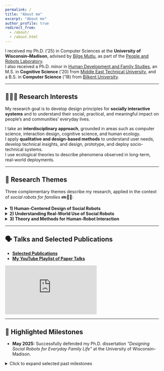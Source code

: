 ```yaml
---
permalink: /
title: "About me"
excerpt: "About me"
author_profile: true
redirect_from: 
  - /about/
  - /about.html
---
```


I received my Ph.D. (’25) in Computer Sciences at the **University of Wisconsin–Madison**, advised by [Bilge Mutlu](http://bilgemutlu.com), as part of the [People and Robots Laboratory](https://peopleandrobots.wisc.edu/staff/cagiltay-bengisu/).  
I also received a Ph.D. minor in [Human Development and Family Studies](https://humanecology.wisc.edu/academics/graduate-programs/human-development-family-studies/), an M.S. in **Cognitive Science** (’20) from [Middle East Technical University](https://cogs.metu.edu.tr/en), and a B.S. in **Computer Science** (’18) from [Bilkent University](https://w3.cs.bilkent.edu.tr).

---

## 👩🏽‍💻 Research Interests

My research goal is to develop design principles for **socially interactive systems** and to understand their social, practical, and meaningful impact on people’s and communities’ everyday lives.  

I take an **interdisciplinary approach**, grounded in areas such as computer science, interaction design, cognitive science, and human ecology.  
I apply **qualitative and design-based methods** to understand user needs, develop technical insights, and design, prototype, and deploy socio-technical systems.  
I use ecological theories to describe phenomena observed in long-term, real-world deployments.

---

## 🤖 Research Themes

Three complementary themes describe my research, applied in the context of _social robots for families_ 👪🏡🤖:

<details>
<summary><strong>1) Human-Centered Design of Social Robots</strong></summary>

<p markdown="1">
  I identify the practical needs and preferences of users for integrating socially interactive systems into daily life, through methods such as participatory design, qualitative interviews, or technology probe studies in real-world settings.
  I translate these understandings into technical insights that guide design requirements, and I conduct iterative design and development processes to prototype social robots for real-world use.

  
  **Examples:**
  Designing [in-home robots](https://bengisucagiltay.github.io/publications/IDC20) as [reading companions](https://bengisucagiltay.github.io/publications/IDC22), for [caretaking](https://bengisucagiltay.github.io/publications/IDC22short), and as [homework assistants](https://bengisucagiltay.github.io/publications/IDC23).  
  Designing [unboxing experiences](https://bengisucagiltay.github.io/publications/CHI22) and [emotional expressions](https://bengisucagiltay.github.io/publications/IDC21) for social robots.
</p>
</details>

<details>
<summary><strong>2) Understanding Real-World Use of Social Robots</strong></summary>

<p markdown="1">
  I study how users interact with social robots in natural, real-world settings or in research lab contexts — through controlled user studies, exploratory field studies, and both short- and long-term evaluations.
  


  **Examples:**  
  [4-week in-home deployment](https://bengisucagiltay.github.io/publications/HRI23) of the [Misty robot platform](https://www.mistyrobotics.com/research) as a [reading companion robot for children](https://bengisucagiltay.github.io/publications/IDC22).
</p>
</details>

<details>
<summary><strong>3) Theory and Methods for Human-Robot Interaction</strong></summary>

<p markdown="1">
I draw theoretical insights from interdisciplinary fields to situate my research in broader socio-technical systems.  
  I develop design methods to capture a holistic lens in human-robot interaction.
  


  **Examples:**  
  **Theory:** [Family Theories in Human-Robot Interaction](https://bengisucagiltay.github.io/publications/IDC23-short), [Toward Family-Robot Interactions](https://bengisucagiltay.com/publications/HRI24)  
  **Methods and Tools:** [Theater-inspired interaction design](https://bengisucagiltay.com/publications/DIS24), [Family-Robot Routines Inventory](https://bengisucagiltay.com/publications/ROMAN24)
</p>
</details>


---

## 🗣️ Talks and Selected Publications

- [**Selected Publications**](https://bengisucagiltay.github.io/publications/)  
- [**My YouTube Playlist of Paper Talks**](https://youtube.com/playlist?list=PL5pl7-dRbTJx9rgF5OlYDVQVks_WQ-8BS)

<iframe width="300" height="160" src="https://www.youtube.com/embed/videoseries?list=PL5pl7-dRbTJx9rgF5OlYDVQVks_WQ-8BS" title="YouTube video player" frameborder="0" allow="accelerometer; autoplay; clipboard-write; encrypted-media; gyroscope; picture-in-picture; web-share" allowfullscreen></iframe>

---

## 🎯 Highlighted Milestones

- **May 2025:** Successfully defended my Ph.D. dissertation *“Designing Social Robots for Everyday Family Life”* at the University of Wisconsin–Madison.

<details>
<summary> Click to expand selected past milestones</summary>
<p markdown="1">
  
**June 23, 2025:** Co-organized IDC2025 workshops - Full Day: [Care Ecosystems in HCI](https://sites.google.com/view/idc25-ecocare/home). Half Day: [Playful and Ethical Child-AI Systems](https://sites.google.com/iu.edu/idc-2025-workshop/home)
  
  **March 3, 2025:** HRI Pioneers 2025 Workshop - Networking Chair  
  
  **May 12, 2024:** Hosted full-day CHI2024 workshop - [“Methods for Family-Centered Design”](https://mobiletechteens-chi2025.github.io)  
  
  **March 11, 2024:** Attended HRI Pioneers Workshop (2024 Cohort) — [“Toward Family-Robot Interactions: A Family-Centered Framework in HRI”](https://bengisucagiltay.github.io/files/HRI24_theory_Cagiltay.pdf)  
  
  **Jan 11, 2024:** [Talking Robotics](https://talking-robotics.github.io) Webinar #69: “Robots and Routines”  
  
  **Dec 4, 2023:** Advanced to Ph.D. Candidacy  
  
  **Nov 17, 2023:** Invited Speaker at the University of Iowa — [Rising Stars in HCI](https://cs.uiowa.edu/event/130806/0)  
  
  **April 23, 2023:** Attended Doctoral Consortium at CHI2023, Hamburg  
  
  **June 19, 2023:** Hosted half-day IDC2023 workshop — [Family-Centered Interaction Design](http://bit.ly/idc23fcid)
  
  **May 26, 2023:** Passed qualifying examination on “Social Robots for Families”
  </p>
</details>
